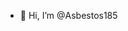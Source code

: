 - 👋 Hi, I’m @Asbestos185


<!---
Asbestos185/Asbestos185 is a ✨ special ✨ repository because its `README.md` (this file) appears on your GitHub profile.
You can click the Preview link to take a look at your changes.
--->
